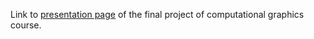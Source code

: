 Link to [presentation page](http://dod91.github.io/dod91-cvdlab-pages/ "Claudio Petrini's final project") of the final project of computational graphics course.
